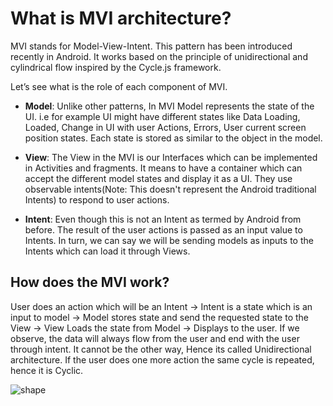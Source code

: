 # What is MVI architecture?

MVI stands for Model-View-Intent. This pattern has been introduced recently in Android. It works based on the principle of unidirectional and cylindrical flow inspired by the Cycle.js framework.

Let’s see what is the role of each component of MVI.

*  **Model**: Unlike other patterns, In MVI Model represents the state of the UI.
    i.e for example UI might have different states like Data Loading, 
    Loaded, Change in UI with user Actions, Errors, User current screen position states. 
    Each state is stored as similar to the object in the model.
    
* **View**: The View in the MVI is our Interfaces which can be implemented in Activities and fragments. 
It means to have a container which can accept the different model states and display it as a UI. 
They use observable intents(Note: This doesn't represent the Android traditional Intents) to respond to user actions.
    
* **Intent**: Even though this is not an Intent as termed by Android from before.
The result of the user actions is passed as an input value to Intents. 
In turn, we can say we will be sending models as inputs to the Intents which can load it through Views.

## How does the MVI work?

User does an action which will be an Intent → Intent is a state which is an input to model → Model stores state and send the requested state to the View → View Loads the state from Model → Displays to the user. If we observe, the data will always flow from the user and end with the user through intent. It cannot be the other way, Hence its called Unidirectional architecture. If the user does one more action the same cycle is repeated, hence it is Cyclic.


![shape](https://s3.ap-south-1.amazonaws.com/mindorks-server-uploads/mvi_cyclic-49d9f8c2d3fe26b7.png)

